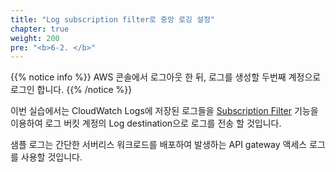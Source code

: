 ```yaml
---
title: "Log subscription filter로 중앙 로깅 설정"
chapter: true
weight: 200
pre: "<b>6-2. </b>"
---
```


{{% notice info %}}
AWS 콘솔에서 로그아웃 한 뒤, 로그를 생성할 두번째 계정으로 로그인 합니다.
{{% /notice %}}

이번 실습에서는 CloudWatch Logs에 저장된 로그들을 [Subscription Filter](https://docs.aws.amazon.com/AmazonCloudWatch/latest/logs/SubscriptionFilters.html) 기능을 이용하여 로그 버킷 계정의 Log destination으로 로그를 전송 할 것입니다.

샘플 로그는 간단한 서버리스 워크로드를 배포하여 발생하는 API gateway 액세스 로그를 사용할 것입니다.